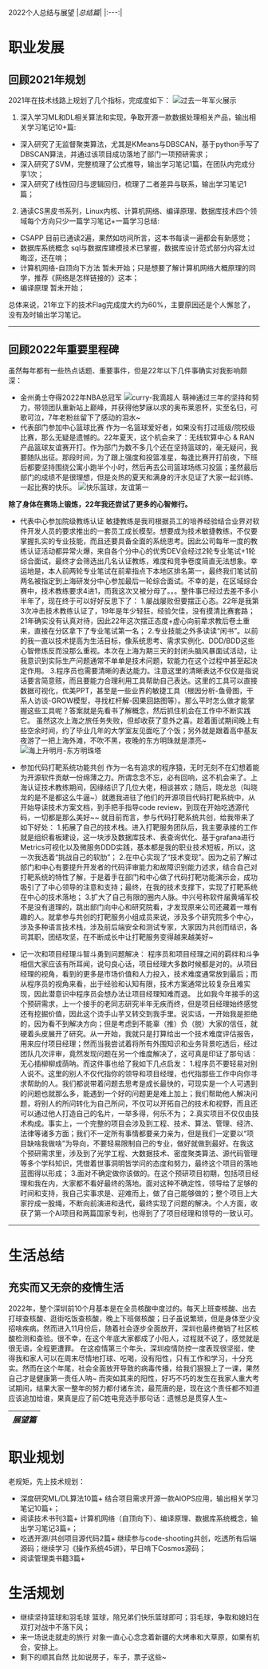 2022个人总结与展望
|*总结篇*|
|:---:|

# 职业发展
## 回顾2021年规划
2021年在技术线路上规划了几个指标，完成度如下：
![过去一年军火展示](https://upload-images.jianshu.io/upload_images/19879196-547b38ac5dadd625.png?imageMogr2/auto-orient/strip%7CimageView2/2/w/1240)
1. 深入学习ML和DL相关算法和实现，争取开源一款数据处理相关产品，输出相关学习笔记10+篇:
- 深入研究了无监督聚类算法，尤其是KMeans与DBSCAN，基于python手写了DBSCAN算法，并通过该项目成功落地了部门一项预研需求；
- 深入研究了SVM，完整梳理了公式推导，输出学习笔记1篇，在团队内完成分享1次；
- 深入研究了线性回归与逻辑回归，梳理了二者差异与联系，输出学习笔记1篇；

2. 通读CS黑皮书系列，Linux内核、计算机网络、编译原理、数据库技术四个领域每个方向只少一篇学习笔记+一篇学习总结:
- CSAPP
目前已通读2遍，果然如坊间所言，这本书每读一遍都会有新感觉；
- 数据库系统概念
sql与数据库建模技术已掌握，数据库设计范式部分内容太过晦涩，还在啃；
- 计算机网络-自顶向下方法
暂未开始；只是想要了解计算机网络大概原理的同学，推荐《网络是怎样链接的》这本；
- 编译原理
暂未开始；

总体来说，21年立下的技术Flag完成度大约为60%，主要原因还是个人懈怠了，没有及时输出学习笔记。

---
## 回顾2022年重要里程碑
虽然每年都有一些热点话题、重要事件，但是22年以下几件事确实对我影响颇深：
- 金州勇士夺得2022年NBA总冠军
![curry-我滴超人](https://upload-images.jianshu.io/upload_images/19879196-242a0f8a01e8ffbb.jpg?imageMogr2/auto-orient/strip%7CimageView2/2/w/1240)
萌神通过三年的坚持和努力，带领团队重新站上巅峰，并获得他梦寐以求的奥布莱恩杯，实至名归，可歌可泣，7年老粉丝留下了感动的泪水~
- 代表部门参加中心篮球比赛
作为一名篮球爱好者，如果没有打过班级/院校级比赛，那么无疑是遗憾的。22年夏天，这个机会来了：无线软算中心 & RAN产品篮球友谊赛开打。作为部门为数不多几个还在坚持篮球的，毫无疑问，我要随队出征。那段时间，为了跟上强度和投篮准星，每逢比赛开打前夜，下班后都要坚持围绕公寓小跑半个小时，然后再去公司篮球场练习投篮；虽然最后部门的成绩不是很理想，但是炎热的夏天和满身的汗水见证了大家一起训练、一起比赛的快乐。
![快乐篮球，友谊第一](https://upload-images.jianshu.io/upload_images/19879196-abd431c512556399.jpg?imageMogr2/auto-orient/strip%7CimageView2/2/w/1240)


**除了身体在赛场上锻炼，22年我还尝试了更多的心智修行。**
- 代表中心参加院级教练认证
敏捷教练是我司根据员工的培养经验结合业界对软件开发人员的要求推出的一套员工成长模型。想要成为技术敏捷教练，不仅要掌握扎实的专业技能，而且还要具备全面的系统思考。因此公司每年一度的教练认证活动都异常火爆，来自各个分中心的优秀DEV会经过2轮专业笔试+1轮综合面试，最终才会筛选出几名认证教练，难度和竞争卷度简直无法想象。幸运地是，本人前两轮专业笔试在前辈指点下本地区排名第一，最终我们笔试前两名被指定到上海研发分中心参加最后一轮综合面试。不幸的是，在区域综合赛中，技术教练要求4进1，而我这次又被分母了。。。整件事已经过去差不多小半年了，现在终于可以好好反思下了：
1.屡战屡败但要摆正心态。22年是我第3次冲击技术教练认证了，19年是年少轻狂，经验欠佳，没有摸清比赛套路；21年确实没有认真对待，因此22年这次摆正态度+虚心向前辈求教后卷土重来，直接在分区拿下了专业笔试第一名；
2.专业技能之外多读读“闲书”。以前的我一直以技术提高为生活目标，像系统思考、需求实例化、DDD/BDD这些心智修炼反而没那么重视。本次在上海为期三天的封闭头脑风暴面试活动，让我意识到实际生产问题通常不单单是技术问题，软能力在这个过程中甚至起决定作用。
3.程序员也需要清晰的表达能力。注意这里的清晰表达不仅仅是指说话要言简意赅，而且要能力合理利用工具帮助自己表达。这里的工具可以直接数据可视化，优美PPT，甚至是一些业界的敏捷工具（根因分析-鱼骨图，干系人访谈-GROW模型，寻找杠杆解-因果回路图等）。那么平时怎么做才能掌握这些工具呢？答案就是先看书了解概念，然后抓住机会在工作中不断实践它。
虽然这次上海之旅任务失败，但却收获了意外之喜。趁着面试期间晚上有些空余时间，约了毕业几年的大学室友见面吃了个饭；另外就是跟着高中基友夜游了一把上海外滩，不吹不黑，夜晚的东方明珠就是漂亮~
![海上升明月-东方明珠塔](https://upload-images.jianshu.io/upload_images/19879196-af4f26d0b9ac8df3.jpg?imageMogr2/auto-orient/strip%7CimageView2/2/w/1240)

- 参加代码打靶系统功能共创
作为一名有追求的程序猿，无时无刻不在幻想着能为开源软件贡献一份绵薄之力。所谓念念不忘，必有回响，这不机会来了。上海认证技术教练期间，因缘结识了几位大佬，相谈甚欢；随后，晓龙总（叫晓龙的是不是都这么牛逼~）就邀我进驻了他们的开源项目代码打靶系统中，从开始导读技术方案文档，到手把手指导code review，到现在开始吃透源代码，一切都是那么美好~~ 就目前而言，参与代码打靶系统共创，给我带来了如下好处：
1.拓展了自己的技术栈。进入打靶服务团队后，我主要承接的工作就是组织看板建设，这一块涉及数据库技术、表查询优化、基于grafana进行Metrics可视化以及微服务DDD实践，基本都是我的职业技术短板，所以，这一次我选着“挑战自己的软肋”；
2.在中心实现了“技术变现”。因为之前了解过部门和中心有要提升开发者的代码评审能力和故障识别能力述求，结合自己对打靶系统的特性了解，于是着手在部门和中心做了代码打靶功能演示会，成功吸引了了中心领导的注意和支持；最终，在我的技术支撑下，实现了打靶系统在中心的技术落地；
3.扩大了自己有限的圈内人脉。中兴号称软件届黄埔军校不是没有道理的，跳出部门向中心和研究院看，才发现原来公司还藏着一堆有趣的人。就拿参与共创的打靶服务小组成员来说，涉及多个研究院多个中心，涉及多种语言技术栈，涉及前后端安全和测试专家，大家因为共创而结识，各司其职，团结攻坚，在不断成长中让打靶服务变得越来越美好~

- 记一次和项目经理斗智斗勇到问题解决：
程序员和项目经理之间的羁绊和斗争相信大家应该有所耳闻，说句良心话，项目经理大多数时候都是对的。从项目经理的视角，看到的更多是市场价值和人力投入，技术难度通常放到最后；而从程序员的视角来看，出于经验和认知有限，技术方案通常比较复杂且难实现，因此潜意识中程序员会想办法让项目经理知难而退。
比如我今年接手的这个预研需求，上一个接手的老同志研究半年无疾而终，但是项目经理始终感觉还有挖掘价值，因此这个烫手山芋又转交到我手里。说实话，一开始我是拒绝的，因为看不到解决方向；但是考虑到不能辜（推）负（脱）大家的信任，就硬着头皮展开了研究。从一开始，我就只是打算给出一个技术难度评估报告，用来应付项目经理；然而当我尝试着将所有外围知识和业务背景吃透后，经过团队几次评审，竟然发现问题在另一个维度解决了，这可真是印证了那句话：无心插柳柳成荫呐。而这件事也给了我如下几点启发：
1.程序员不要轻易对别人说不。这里的别人不仅代指你的领导和项目经理，也代指那些工作中向你寻求帮助的人。我们都说带着问题去思考是成长最快的，可现实是一个人可遇到的问题也就那么多，能遇到一个好的问题更是难上加上；我们帮助他人解决问题，将别人的所问转化为自己所问，不仅可以开拓自己的技术和视野，而且还可以通过他人打造自己的名片，一举多得，何乐不为；
2.真实项目不仅仅由技术构成。事实上，一个完整的项目会涉及到工程、技术、算法、管理、经济、法律等诸多方面；我们不一定所有事情都要亲力亲为，但是我们一定要以“项目缺啥我做啥”为导向，不要轻易限制自己的专业，做好就做到最好。在我这个预研需求里，涉及到了光学工程、大数据技术、密度聚类算法、源代码管理等多个学科知识，凭借着世事洞明皆学问的态度和努力，最终这个项目的落地蓝图得以形成；
3.面对不确定做你该做的。在这个预研项目初期，包括项目经理和我在内，大家都不看好最终的落地。面对这种不确定性，领导给了足够的时间和支持，我自己实事求是、迎难而上，做了自己能够做的；整个项目上大家拧成一股绳，不断向前演进和迭代，最终实现了问题的解决。个人方面，收获了第一个AI项目和两篇国家专利，也得到了了项目经理和领导的一致认可。
---
# 生活总结
## 充实而又无奈的疫情生活
2022年，整个深圳前10个月基本是在全员核酸中度过的。每天上班查核酸、出去打球查核酸、逛街吃饭查核酸，晚上下班做核酸；日子虽说繁琐，但是身体至少没招啥疾病。然而进入11月份后，随着社会逐步全面放开，深圳也最终撤销了社区核酸检测和查验。很不幸，在这个年底大家都成了小阳人，过程就不说了，感觉就是很无语，全程更遭罪。
在这疫情第三个年头，深圳疫情防控一度表现很坚挺，使得我和家人可以在周末尽情地打球、吃喝，没有阳性，只有工作和学习，十分充实。然而在这个年尾，社会全面放开导致的病毒传播，给我们狠狠上了一课，果然自己才是健康第一责任人呐~  而突如其来的阳性，好巧不巧的发生在我家人重大考试期间，结果大家一整年的努力都付诸东流，最荒唐的是，现在这个责任都不知道应该追加给谁，果真是应了前C姓电竞选手那句话：遗憾总是贯穿人生~

|*展望篇*|
|:---:|
 # 职业规划
老规矩，先上技术规划：
- 深度研究ML/DL算法10篇+
结合项目需求开源一款AIOPS应用，输出相关学习笔记10篇+；
- 阅读技术书刊3篇+
计算机网络（自顶向下）、编译原理、数据库系统概念，输出学习笔记3篇+；
- 吃透开源/共创项目源代码2篇+
继续参与code-shooting共创，吃透所有后端源码；继续学习《操作系统45讲》，早日啃下Cosmos源码；
- 阅读管理类书籍3篇+

# 生活规划
- 继续坚持篮球和羽毛球
篮球，陪兄弟们快乐篮球即可；羽毛球，争取和媳妇在双打对战中不落下风；
- 来一场说走就走的旅行
对象一直心心念念着新疆的大烤串和大草原，如果有机会，安排上。
- 剩下的顺其自然
比如说房子，车子，票子这些~
